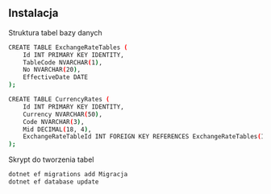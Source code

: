 ## Instalacja

Struktura tabel bazy danych

```bash
CREATE TABLE ExchangeRateTables (
    Id INT PRIMARY KEY IDENTITY,
    TableCode NVARCHAR(1),
    No NVARCHAR(20),
    EffectiveDate DATE
);

CREATE TABLE CurrencyRates (
    Id INT PRIMARY KEY IDENTITY,
    Currency NVARCHAR(50),
    Code NVARCHAR(3),
    Mid DECIMAL(18, 4),
    ExchangeRateTableId INT FOREIGN KEY REFERENCES ExchangeRateTables(Id)
);
```

Skrypt do tworzenia tabel
```bash
dotnet ef migrations add Migracja
dotnet ef database update
```
